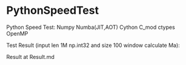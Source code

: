 # PythonSpeedTest
 Python Speed Test: Numpy Numba(JIT,AOT) Cython C_mod ctypes OpenMP

Test Result (input len 1M np.int32 and size 100 window calculate Ma):

Result at Result.md

